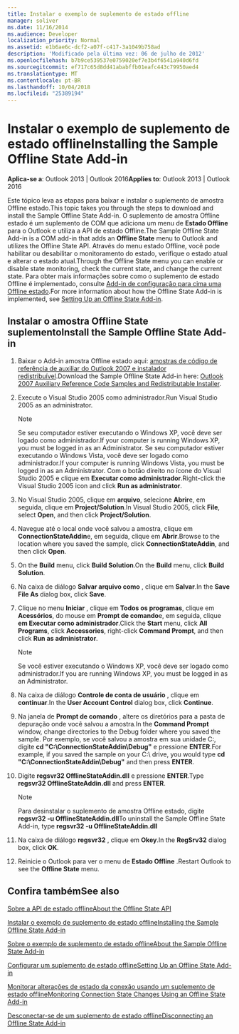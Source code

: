 ```yaml
---
title: Instalar o exemplo de suplemento de estado offline
manager: soliver
ms.date: 11/16/2014
ms.audience: Developer
localization_priority: Normal
ms.assetid: e1b6ae6c-dcf2-a07f-c417-3a1049b758ad
description: 'Modificado pela última vez: 06 de julho de 2012'
ms.openlocfilehash: b7b9ce539537e0759020ef7e3b4f6541a940d6fd
ms.sourcegitcommit: ef717c65d8dd41ababffb01eafc443c79950aed4
ms.translationtype: MT
ms.contentlocale: pt-BR
ms.lasthandoff: 10/04/2018
ms.locfileid: "25389194"
---
```

# <a name="installing-the-sample-offline-state-add-in"></a><span data-ttu-id="c8d67-103">Instalar o exemplo de suplemento de estado offline</span><span class="sxs-lookup"><span data-stu-id="c8d67-103">Installing the Sample Offline State Add-in</span></span>

  
  
<span data-ttu-id="c8d67-104">**Aplica-se a**: Outlook 2013 | Outlook 2016</span><span class="sxs-lookup"><span data-stu-id="c8d67-104">**Applies to**: Outlook 2013 | Outlook 2016</span></span> 
  
<span data-ttu-id="c8d67-105">Este tópico leva as etapas para baixar e instalar o suplemento de amostra Offline estado.</span><span class="sxs-lookup"><span data-stu-id="c8d67-105">This topic takes you through the steps to download and install the Sample Offline State Add-in.</span></span> <span data-ttu-id="c8d67-106">O suplemento de amostra Offline estado é um suplemento de COM que adiciona um menu de **Estado Offline** para o Outlook e utiliza a API de estado Offline.</span><span class="sxs-lookup"><span data-stu-id="c8d67-106">The Sample Offline State Add-in is a COM add-in that adds an **Offline State** menu to Outlook and utilizes the Offline State API.</span></span> <span data-ttu-id="c8d67-107">Através do menu estado Offline, você pode habilitar ou desabilitar o monitoramento do estado, verifique o estado atual e alterar o estado atual.</span><span class="sxs-lookup"><span data-stu-id="c8d67-107">Through the Offline State menu you can enable or disable state monitoring, check the current state, and change the current state.</span></span> <span data-ttu-id="c8d67-108">Para obter mais informações sobre como o suplemento de estado Offline é implementado, consulte [Add-in de configuração para cima uma Offline estado](setting-up-an-offline-state-add-in.md).</span><span class="sxs-lookup"><span data-stu-id="c8d67-108">For more information about how the Offline State Add-in is implemented, see [Setting Up an Offline State Add-in](setting-up-an-offline-state-add-in.md).</span></span>
  
## <a name="install-the-sample-offline-state-add-in"></a><span data-ttu-id="c8d67-109">Instalar o amostra Offline State suplemento</span><span class="sxs-lookup"><span data-stu-id="c8d67-109">Install the Sample Offline State Add-in</span></span>

1. <span data-ttu-id="c8d67-110">Baixar o Add-in amostra Offline estado aqui: [amostras de código de referência de auxiliar do Outlook 2007 e instalador redistribuível](https://www.microsoft.com/en-us/download/details.aspx?id=24102).</span><span class="sxs-lookup"><span data-stu-id="c8d67-110">Download the Sample Offline State Add-in here: [Outlook 2007 Auxiliary Reference Code Samples and Redistributable Installer](https://www.microsoft.com/en-us/download/details.aspx?id=24102).</span></span>
    
2. <span data-ttu-id="c8d67-111">Execute o Visual Studio 2005 como administrador.</span><span class="sxs-lookup"><span data-stu-id="c8d67-111">Run Visual Studio 2005 as an administrator.</span></span>
    
    > [!NOTE]
    > <span data-ttu-id="c8d67-112">Se seu computador estiver executando o Windows XP, você deve ser logado como administrador.</span><span class="sxs-lookup"><span data-stu-id="c8d67-112">If your computer is running Windows XP, you must be logged in as an Administrator.</span></span> <span data-ttu-id="c8d67-113">Se seu computador estiver executando o Windows Vista, você deve ser logado como administrador.</span><span class="sxs-lookup"><span data-stu-id="c8d67-113">If your computer is running Windows Vista, you must be logged in as an Administrator.</span></span> <span data-ttu-id="c8d67-114">Com o botão direito no ícone do Visual Studio 2005 e clique em **Executar como administrador**.</span><span class="sxs-lookup"><span data-stu-id="c8d67-114">Right-click the Visual Studio 2005 icon and click **Run as administrator**.</span></span> 
  
3. <span data-ttu-id="c8d67-115">No Visual Studio 2005, clique em **arquivo**, selecione **Abrir**e, em seguida, clique em **Project/Solution**.</span><span class="sxs-lookup"><span data-stu-id="c8d67-115">In Visual Studio 2005, click **File**, select **Open**, and then click **Project/Solution**.</span></span>
    
4. <span data-ttu-id="c8d67-116">Navegue até o local onde você salvou a amostra, clique em **ConnectionStateAddin**e, em seguida, clique em **Abrir**.</span><span class="sxs-lookup"><span data-stu-id="c8d67-116">Browse to the location where you saved the sample, click **ConnectionStateAddin**, and then click **Open**.</span></span>
    
5. <span data-ttu-id="c8d67-117">On the **Build** menu, click **Build Solution**.</span><span class="sxs-lookup"><span data-stu-id="c8d67-117">On the **Build** menu, click **Build Solution**.</span></span>
    
6. <span data-ttu-id="c8d67-118">Na caixa de diálogo **Salvar arquivo como** , clique em **Salvar**.</span><span class="sxs-lookup"><span data-stu-id="c8d67-118">In the **Save File As** dialog box, click **Save**.</span></span>
    
7. <span data-ttu-id="c8d67-119">Clique no menu **Iniciar** , clique em **Todos os programas**, clique em **Acessórios**, do mouse em **Prompt de comando**e, em seguida, clique **em Executar como administrador**.</span><span class="sxs-lookup"><span data-stu-id="c8d67-119">Click the **Start** menu, click **All Programs**, click **Accessories**, right-click **Command Prompt**, and then click **Run as administrator**.</span></span>
    
    > [!NOTE]
    > <span data-ttu-id="c8d67-120">Se você estiver executando o Windows XP, você deve ser logado como administrador.</span><span class="sxs-lookup"><span data-stu-id="c8d67-120">If you are running Windows XP, you must be logged in as an Administrator.</span></span> 
  
8. <span data-ttu-id="c8d67-121">Na caixa de diálogo **Controle de conta de usuário** , clique em **continuar**.</span><span class="sxs-lookup"><span data-stu-id="c8d67-121">In the **User Account Control** dialog box, click **Continue**.</span></span>
    
9. <span data-ttu-id="c8d67-122">Na janela de **Prompt de comando** , altere os diretórios para a pasta de depuração onde você salvou a amostra.</span><span class="sxs-lookup"><span data-stu-id="c8d67-122">In the **Command Prompt** window, change directories to the Debug folder where you saved the sample.</span></span> <span data-ttu-id="c8d67-123">Por exemplo, se você salvou a amostra em sua unidade C:\, digite **cd "C:\ConnectionStateAddin\Debug"** e pressione **ENTER**.</span><span class="sxs-lookup"><span data-stu-id="c8d67-123">For example, if you saved the sample on your C:\ drive, you would type **cd "C:\ConnectionStateAddin\Debug"** and then press **ENTER**.</span></span> 
    
10. <span data-ttu-id="c8d67-124">Digite **regsvr32 OfflineStateAddin.dll** e pressione **ENTER**.</span><span class="sxs-lookup"><span data-stu-id="c8d67-124">Type **regsvr32 OfflineStateAddin.dll** and press **ENTER**.</span></span> 
    
    > [!NOTE]
    > <span data-ttu-id="c8d67-125">Para desinstalar o suplemento de amostra Offline estado, digite **regsvr32 -u OfflineStateAddin.dll**</span><span class="sxs-lookup"><span data-stu-id="c8d67-125">To uninstall the Sample Offline State Add-in, type **regsvr32 -u OfflineStateAddin.dll**</span></span>
  
11. <span data-ttu-id="c8d67-126">Na caixa de diálogo **regsvr32** , clique em **Okey**.</span><span class="sxs-lookup"><span data-stu-id="c8d67-126">In the **RegSrv32** dialog box, click **OK**.</span></span>
    
12. <span data-ttu-id="c8d67-127">Reinicie o Outlook para ver o menu de **Estado Offline** .</span><span class="sxs-lookup"><span data-stu-id="c8d67-127">Restart Outlook to see the **Offline State** menu.</span></span> 
    
## <a name="see-also"></a><span data-ttu-id="c8d67-128">Confira também</span><span class="sxs-lookup"><span data-stu-id="c8d67-128">See also</span></span>



[<span data-ttu-id="c8d67-129">Sobre a API de estado offline</span><span class="sxs-lookup"><span data-stu-id="c8d67-129">About the Offline State API</span></span>](about-the-offline-state-api.md)
  
[<span data-ttu-id="c8d67-130">Instalar o exemplo de suplemento de estado offline</span><span class="sxs-lookup"><span data-stu-id="c8d67-130">Installing the Sample Offline State Add-in</span></span>](installing-the-sample-offline-state-add-in.md)
  
[<span data-ttu-id="c8d67-131">Sobre o exemplo de suplemento de estado offline</span><span class="sxs-lookup"><span data-stu-id="c8d67-131">About the Sample Offline State Add-in</span></span>](about-the-sample-offline-state-add-in.md)
  
[<span data-ttu-id="c8d67-132">Configurar um suplemento de estado offline</span><span class="sxs-lookup"><span data-stu-id="c8d67-132">Setting Up an Offline State Add-in</span></span>](setting-up-an-offline-state-add-in.md)
  
[<span data-ttu-id="c8d67-133">Monitorar alterações de estado da conexão usando um suplemento de estado offline</span><span class="sxs-lookup"><span data-stu-id="c8d67-133">Monitoring Connection State Changes Using an Offline State Add-in</span></span>](monitoring-connection-state-changes-using-an-offline-state-add-in.md)
  
[<span data-ttu-id="c8d67-134">Desconectar-se de um suplemento de estado offline</span><span class="sxs-lookup"><span data-stu-id="c8d67-134">Disconnecting an Offline State Add-in</span></span>](disconnecting-an-offline-state-add-in.md)

